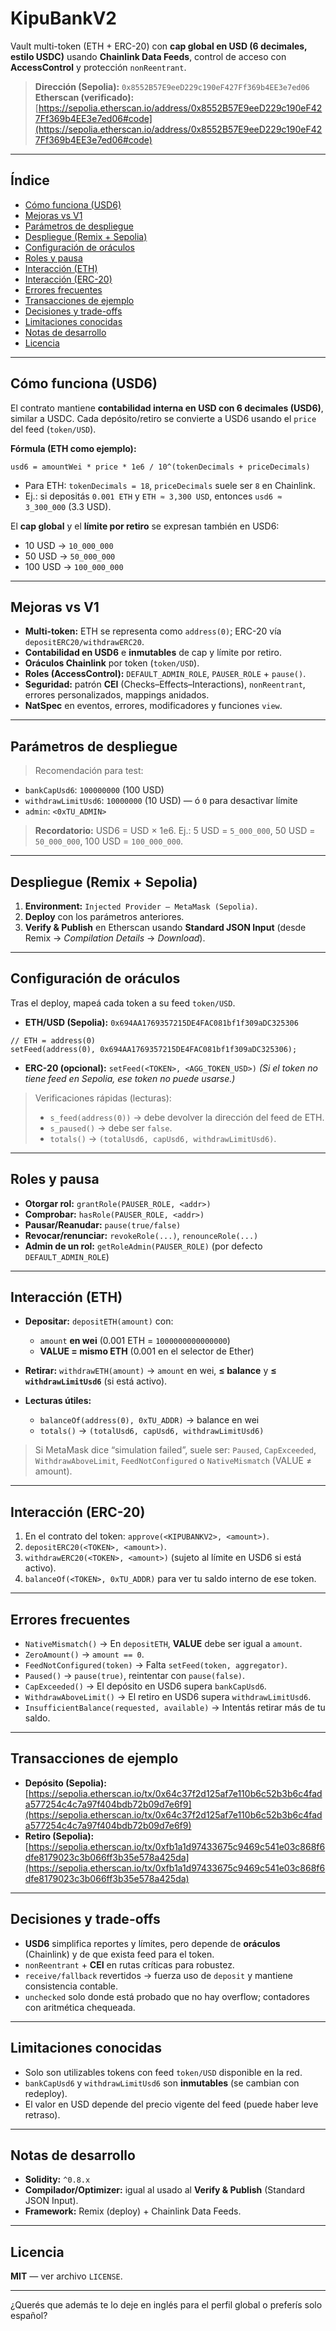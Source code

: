 # KipuBankV2

Vault multi-token (ETH + ERC-20) con **cap global en USD (6 decimales, estilo USDC)** usando **Chainlink Data Feeds**, control de acceso con **AccessControl** y protección `nonReentrant`.

> **Dirección (Sepolia):** `0x8552B57E9eeD229c190eF427Ff369b4EE3e7ed06`
> **Etherscan (verificado):** [https://sepolia.etherscan.io/address/0x8552B57E9eeD229c190eF427Ff369b4EE3e7ed06#code](https://sepolia.etherscan.io/address/0x8552B57E9eeD229c190eF427Ff369b4EE3e7ed06#code)

---

## Índice

* [Cómo funciona (USD6)](#cómo-funciona-usd6)
* [Mejoras vs V1](#mejoras-vs-v1)
* [Parámetros de despliegue](#parámetros-de-despliegue)
* [Despliegue (Remix + Sepolia)](#despliegue-remix--sepolia)
* [Configuración de oráculos](#configuración-de-oráculos)
* [Roles y pausa](#roles-y-pausa)
* [Interacción (ETH)](#interacción-eth)
* [Interacción (ERC-20)](#interacción-erc-20)
* [Errores frecuentes](#errores-frecuentes)
* [Transacciones de ejemplo](#transacciones-de-ejemplo)
* [Decisiones y trade-offs](#decisiones-y-trade-offs)
* [Limitaciones conocidas](#limitaciones-conocidas)
* [Notas de desarrollo](#notas-de-desarrollo)
* [Licencia](#licencia)

---

## Cómo funciona (USD6)

El contrato mantiene **contabilidad interna en USD con 6 decimales (USD6)**, similar a USDC.
Cada depósito/retiro se convierte a USD6 usando el `price` del feed (`token/USD`).

**Fórmula (ETH como ejemplo):**

```text
usd6 = amountWei * price * 1e6 / 10^(tokenDecimals + priceDecimals)
```

* Para ETH: `tokenDecimals = 18`, `priceDecimals` suele ser `8` en Chainlink.
* Ej.: si depositás `0.001 ETH` y `ETH ≈ 3,300 USD`, entonces `usd6 ≈ 3_300_000` (3.3 USD).

El **cap global** y el **límite por retiro** se expresan también en USD6:

* 10 USD → `10_000_000`
* 50 USD → `50_000_000`
* 100 USD → `100_000_000`

---

## Mejoras vs V1

* **Multi-token:** ETH se representa como `address(0)`; ERC-20 vía `depositERC20/withdrawERC20`.
* **Contabilidad en USD6** e **inmutables** de cap y límite por retiro.
* **Oráculos Chainlink** por token (`token/USD`).
* **Roles (AccessControl):** `DEFAULT_ADMIN_ROLE`, `PAUSER_ROLE` + `pause()`.
* **Seguridad:** patrón **CEI** (Checks–Effects–Interactions), `nonReentrant`, errores personalizados, mappings anidados.
* **NatSpec** en eventos, errores, modificadores y funciones `view`.

---

## Parámetros de despliegue

> Recomendación para test:

* `bankCapUsd6`: `100000000`  (100 USD)
* `withdrawLimitUsd6`: `10000000` (10 USD) — ó `0` para desactivar límite
* `admin`: `<0xTU_ADMIN>`

> **Recordatorio:** USD6 = USD × 1e6.
> Ej.: 5 USD = `5_000_000`, 50 USD = `50_000_000`, 100 USD = `100_000_000`.

---

## Despliegue (Remix + Sepolia)

1. **Environment:** `Injected Provider – MetaMask (Sepolia)`.
2. **Deploy** con los parámetros anteriores.
3. **Verify & Publish** en Etherscan usando **Standard JSON Input** (desde Remix → *Compilation Details* → *Download*).

---

## Configuración de oráculos

Tras el deploy, mapeá cada token a su feed `token/USD`.

* **ETH/USD (Sepolia):** `0x694AA1769357215DE4FAC081bf1f309aDC325306`

```solidity
// ETH = address(0)
setFeed(address(0), 0x694AA1769357215DE4FAC081bf1f309aDC325306);
```

* **ERC-20 (opcional):**
  `setFeed(<TOKEN>, <AGG_TOKEN_USD>)`
  *(Si el token no tiene feed en Sepolia, ese token no puede usarse.)*

> Verificaciones rápidas (lecturas):
>
> * `s_feed(address(0))` → debe devolver la dirección del feed de ETH.
> * `s_paused()` → debe ser `false`.
> * `totals()` → `(totalUsd6, capUsd6, withdrawLimitUsd6)`.

---

## Roles y pausa

* **Otorgar rol:** `grantRole(PAUSER_ROLE, <addr>)`
* **Comprobar:** `hasRole(PAUSER_ROLE, <addr>)`
* **Pausar/Reanudar:** `pause(true/false)`
* **Revocar/renunciar:** `revokeRole(...)`, `renounceRole(...)`
* **Admin de un rol:** `getRoleAdmin(PAUSER_ROLE)` (por defecto `DEFAULT_ADMIN_ROLE`)

---

## Interacción (ETH)

* **Depositar:**
  `depositETH(amount)` con:

  * `amount` **en wei** (0.001 ETH = `1000000000000000`)
  * **VALUE = mismo ETH** (0.001 en el selector de Ether)
* **Retirar:**
  `withdrawETH(amount)` → `amount` en wei, **≤ balance** y **≤ `withdrawLimitUsd6`** (si está activo).
* **Lecturas útiles:**

  * `balanceOf(address(0), 0xTU_ADDR)` → balance en wei
  * `totals()` → `(totalUsd6, capUsd6, withdrawLimitUsd6)`

> Si MetaMask dice “simulation failed”, suele ser: `Paused`, `CapExceeded`, `WithdrawAboveLimit`, `FeedNotConfigured` o `NativeMismatch` (VALUE ≠ amount).

---

## Interacción (ERC-20)

1. En el contrato del token: `approve(<KIPUBANKV2>, <amount>)`.
2. `depositERC20(<TOKEN>, <amount>)`.
3. `withdrawERC20(<TOKEN>, <amount>)` (sujeto al límite en USD6 si está activo).
4. `balanceOf(<TOKEN>, 0xTU_ADDR)` para ver tu saldo interno de ese token.

---

## Errores frecuentes

* `NativeMismatch()` → En `depositETH`, **VALUE** debe ser igual a `amount`.
* `ZeroAmount()` → `amount == 0`.
* `FeedNotConfigured(token)` → Falta `setFeed(token, aggregator)`.
* `Paused()` → `pause(true)`, reintentar con `pause(false)`.
* `CapExceeded()` → El depósito en USD6 supera `bankCapUsd6`.
* `WithdrawAboveLimit()` → El retiro en USD6 supera `withdrawLimitUsd6`.
* `InsufficientBalance(requested, available)` → Intentás retirar más de tu saldo.

---

## Transacciones de ejemplo

* **Depósito (Sepolia):**
  [https://sepolia.etherscan.io/tx/0x64c37f2d125af7e110b6c52b3b6c4fada577254c4c7a97f404bdb72b09d7e6f9](https://sepolia.etherscan.io/tx/0x64c37f2d125af7e110b6c52b3b6c4fada577254c4c7a97f404bdb72b09d7e6f9)
* **Retiro (Sepolia):**
  [https://sepolia.etherscan.io/tx/0xfb1a1d97433675c9469c541e03c868f6dfe8179023c3b066ff3b35e578a425da](https://sepolia.etherscan.io/tx/0xfb1a1d97433675c9469c541e03c868f6dfe8179023c3b066ff3b35e578a425da)

---

## Decisiones y trade-offs

* **USD6** simplifica reportes y límites, pero depende de **oráculos** (Chainlink) y de que exista feed para el token.
* `nonReentrant` + **CEI** en rutas críticas para robustez.
* `receive/fallback` revertidos → fuerza uso de `deposit` y mantiene consistencia contable.
* `unchecked` solo donde está probado que no hay overflow; contadores con aritmética chequeada.

---

## Limitaciones conocidas

* Solo son utilizables tokens con feed `token/USD` disponible en la red.
* `bankCapUsd6` y `withdrawLimitUsd6` son **inmutables** (se cambian con redeploy).
* El valor en USD depende del precio vigente del feed (puede haber leve retraso).

---

## Notas de desarrollo

* **Solidity:** `^0.8.x`
* **Compilador/Optimizer:** igual al usado al **Verify & Publish** (Standard JSON Input).
* **Framework:** Remix (deploy) + Chainlink Data Feeds.

---

## Licencia

**MIT** — ver archivo `LICENSE`.

---

¿Querés que además te lo deje en inglés para el perfil global o preferís solo español?
